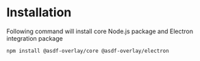 # Installation
Following command will install core Node.js package and Electron integration package
```bash
npm install @asdf-overlay/core @asdf-overlay/electron
```